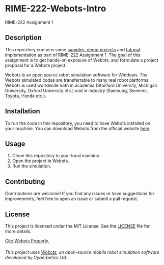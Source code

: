 # RIME-222-Webots-Intro

RIME-222 Assignment 1

## Description

This repository contains some [samples, demo projects](https://github.com/cyberbotics/webots/tree/released/projects) and [tutorial](https://cyberbotics.com/doc/guide/tutorials) implementation as part of RIME-222 Assignment 1. The goal of this assignment is to get hands-on exposure of Webots, and formulate a project proposal for a Webots project.

Webots is an open source robot simulation software for Windows. The Webots simulated codes are transferrable to many real robot platforms. Webots is used worldwide both in academia (Stanford University, Michigan University, Oxford University etc.) and in industry (Samsung, Siemens, Toyota, Honda etc.).

## Installation

To run the code in this repository, you need to have Webots installed on your machine. You can download Webots from the official website [here](http://www.cyberbotics.com).

## Usage

1. Clone this repository to your local machine.
2. Open the project in Webots.
3. Run the simulation.

## Contributing

Contributions are welcome! If you find any issues or have suggestions for improvements, feel free to open an issue or submit a pull request.

## License

This project is licensed under the MIT License. See the [LICENSE](LICENSE) file for more details.

[Cite Webots Properly.](https://cyberbotics.com/doc/guide/citing-webots)

###### _This project uses [Webots](http://www.cyberbotics.com), an open-source mobile robot simulation software developed by Cyberbotics Ltd._

